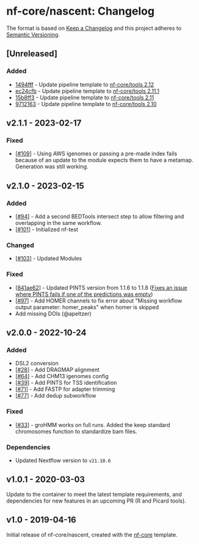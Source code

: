 # nf-core/nascent: Changelog

The format is based on [Keep a Changelog](https://keepachangelog.com/en/1.0.0/)
and this project adheres to [Semantic Versioning](https://semver.org/spec/v2.0.0.html).

## [Unreleased]

### Added

- [1494fff](https://github.com/nf-core/nascent/commit/1494fff2ecd8b498e19d7d0fa3f7ee0f71088ab4) - Update pipeline template to [nf-core/tools 2.12](https://github.com/nf-core/tools/releases/tag/2.12)
- [ec24cfb](https://github.com/nf-core/nascent/commit/ec24cfb2646904bcc78379a071b50b53a855b9a9) - Update pipeline template to [nf-core/tools 2.11.1](https://github.com/nf-core/tools/releases/tag/2.11.1)
- [15b8ff3](https://github.com/nf-core/nascent/commit/15b8ff31cd43ec2e330ce7958bd6d7d65529b4d3) - Update pipeline template to [nf-core/tools 2.11](https://github.com/nf-core/tools/releases/tag/2.11)
- [9712163](https://github.com/nf-core/nascent/commit/97121638eb77e175b912ff45a669426e532c5d7f) - Update pipeline template to [nf-core/tools 2.10](https://github.com/nf-core/tools/releases/tag/2.10)

## v2.1.1 - 2023-02-17

### Fixed

- [[#109](https://github.com/nf-core/nascent/pull/109)] - Using AWS igenomes or passing a pre-made index fails because of an update to the module expects them to have a metamap. Generation was still working.

## v2.1.0 - 2023-02-15

### Added

- [[#94](https://github.com/nf-core/nascent/pull/94)] - Add a second BEDTools intersect step to allow filtering and overlapping in the same workflow.
- [[#101](https://github.com/nf-core/nascent/pull/101)] - Initialized nf-test

### Changed

- [[#103](https://github.com/nf-core/nascent/pull/103)] - Updated Modules

### Fixed

- [[841ae62](https://github.com/nf-core/nascent/commit/841ae62)] - Updated PINTS version from 1.1.6 to 1.1.8 ([Fixes an issue where PINTS fails if one of the predictions was empty](https://github.com/hyulab/PINTS/issues/12))
- [[#97](https://github.com/nf-core/nascent/pull/97)] - Add HOMER channels to fix error about "Missing workflow output parameter: homer_peaks" when homer is skipped
- Add missing DOIs (@apeltzer)

## v2.0.0 - 2022-10-24

### Added

- DSL2 conversion
- [[#28](https://github.com/nf-core/nascent/issues/28)] - Add DRAGMAP alignment
- [[#64](https://github.com/nf-core/nascent/pull/64)] - Add CHM13 igenomes config
- [[#39](https://github.com/nf-core/nascent/issues/39)] - Add PINTS for TSS identification
- [[#71](https://github.com/nf-core/nascent/issues/71)] - Add FASTP for adapter trimming
- [[#77](https://github.com/nf-core/nascent/issues/77)] - Add dedup subworkflow

### Fixed

- [[#33](https://github.com/nf-core/nascent/issues/33)] - groHMM works on full runs. Added the keep standard chromosomes function to standardize bam files.

### Dependencies

- Updated Nextflow version to `v21.10.6`

## v1.0.1 - 2020-03-03

Update to the container to meet the latest template requirements, and dependencies for new features in an upcoming PR (R and Picard tools).

## v1.0 - 2019-04-16

Initial release of nf-core/nascent, created with the [nf-core](http://nf-co.re/) template.
